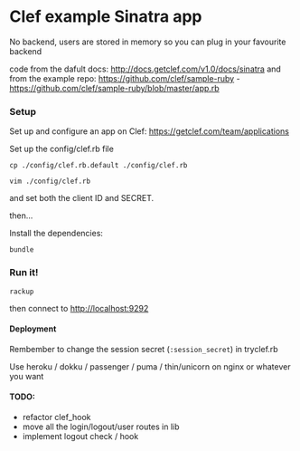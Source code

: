 # Clef example Sinatra app

No backend, users are stored in memory so you can plug in your favourite backend

code from the dafult docs: http://docs.getclef.com/v1.0/docs/sinatra
and from the example repo: https://github.com/clef/sample-ruby - https://github.com/clef/sample-ruby/blob/master/app.rb

### Setup

Set up and configure an app on Clef: https://getclef.com/team/applications

Set up the config/clef.rb file

    cp ./config/clef.rb.default ./config/clef.rb

    vim ./config/clef.rb

and set both the client ID and SECRET.

then...

Install the dependencies:

    bundle

### Run it!

    rackup

then connect to <http://localhost:9292>


#### Deployment

Rembember to change the session secret (`:session_secret`) in tryclef.rb

Use heroku / dokku / passenger / puma / thin/unicorn on nginx or whatever you want


#### TODO:

- refactor clef_hook
- move all the login/logout/user routes in lib
- implement logout check / hook
